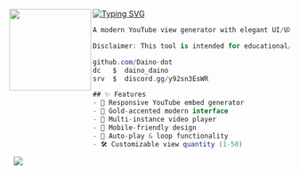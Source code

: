 [![Typing SVG](https://readme-typing-svg.herokuapp.com?font=Roboto+Mono&lines=GoldenViews)](https://git.io/typing-svg)
<img align="left" src="https://upload.wikimedia.org/wikipedia/commons/thumb/3/34/Red_star.svg/220px-Red_star.svg.png" width="147"/> 

```csharp
A modern YouTube view generator with elegant UI/UX design. Perfect for testing video layouts, showcasing portfolio projects, creating dynamic visual presentations. 

Disclaimer: This tool is intended for educational/experimental purposes only. It does not manipulate real view counts.

github.com/Daino-dot
dc   $  daino_daino
srv  $  discord.gg/y92sn3EsWR

## ✨ Features
- 🎥 Responsive YouTube embed generator
- 💫 Gold-accented modern interface
- 🚀 Multi-instance video player
- 📱 Mobile-friendly design
- 🔄 Auto-play & loop functionality
- 🛠️ Customizable view quantity (1-50)
```
&zwnj; 
&zwnj; 
![](https://komarev.com/ghpvc/?username=Daino-dot)
